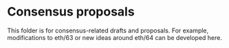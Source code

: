# Consensus proposals

This folder is for consensus-related drafts and proposals. For example, modifications to eth/63 or new ideas around eth/64 can be developed here.